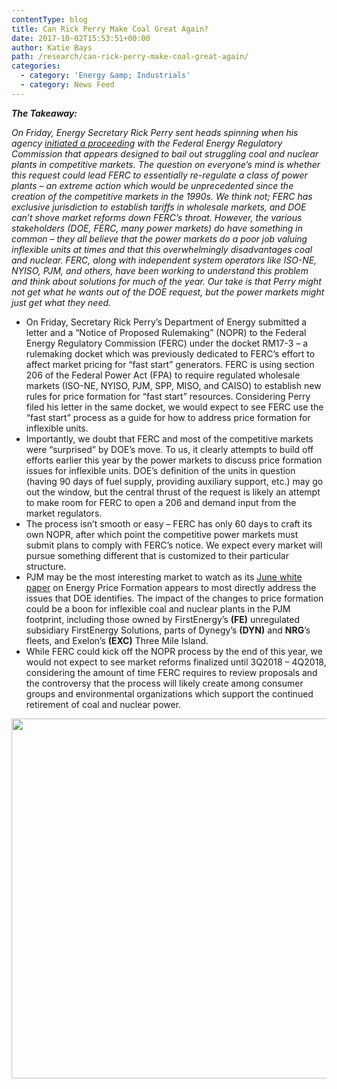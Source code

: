 ```yaml
---
contentType: blog
title: Can Rick Perry Make Coal Great Again?
date: 2017-10-02T15:53:51+00:00
author: Katie Bays
path: /research/can-rick-perry-make-coal-great-again/
categories:
  - category: 'Energy &amp; Industrials'
  - category: News Feed
---
```

**_The Takeaway:_**

_On Friday, Energy Secretary Rick Perry sent heads spinning when his agency [<u>initiated a proceeding</u>](file:///C:/Users/ocostello/Downloads/20170929-5055(32427142).pdf) with the Federal Energy Regulatory Commission that appears designed to bail out struggling coal and nuclear plants in competitive markets. The question on everyone’s mind is whether this request could lead FERC to essentially re-regulate a class of power plants &#8211; an extreme action which would be unprecedented since the creation of the competitive markets in the 1990s. We think not; FERC has exclusive jurisdiction to establish tariffs in wholesale markets, and DOE can’t shove market reforms down FERC’s throat. However, the various stakeholders (DOE, FERC, many power markets) do have something in common – they all believe that the power markets do a poor job valuing inflexible units at times and that this overwhelmingly disadvantages coal and nuclear. FERC, along with independent system operators like ISO-NE, NYISO, PJM, and others, have been working to understand this problem and think about solutions for much of the year. Our take is that Perry might not get what he wants out of the DOE request, but the power markets might just get what they need._

  * On Friday, Secretary Rick Perry’s Department of Energy submitted a letter and a “Notice of Proposed Rulemaking” (NOPR) to the Federal Energy Regulatory Commission (FERC) under the docket RM17-3 – a rulemaking docket which was previously dedicated to FERC’s effort to affect market pricing for “fast start” generators. FERC is using section 206 of the Federal Power Act (FPA) to require regulated wholesale markets (ISO-NE, NYISO, PJM, SPP, MISO, and CAISO) to establish new rules for price formation for “fast start” resources. Considering Perry filed his letter in the same docket, we would expect to see FERC use the “fast start” process as a guide for how to address price formation for inflexible units.
  * Importantly, we doubt that FERC and most of the competitive markets were “surprised” by DOE’s move. To us, it clearly attempts to build off efforts earlier this year by the power markets to discuss price formation issues for inflexible units. DOE’s definition of the units in question (having 90 days of fuel supply, providing auxiliary support, etc.) may go out the window, but the central thrust of the request is likely an attempt to make room for FERC to open a 206 and demand input from the market regulators.
  * The process isn’t smooth or easy – FERC has only 60 days to craft its own NOPR, after which point the competitive power markets must submit plans to comply with FERC’s notice. We expect every market will pursue something different that is customized to their particular structure.
  * PJM may be the most interesting market to watch as its [June white paper](http://www.pjm.com/~/media/library/reports-notices/special-reports/20170615-energy-market-price-formation.ashx) on Energy Price Formation appears to most directly address the issues that DOE identifies. The impact of the changes to price formation could be a boon for inflexible coal and nuclear plants in the PJM footprint, including those owned by FirstEnergy’s **(FE)** unregulated subsidiary FirstEnergy Solutions, parts of Dynegy’s **(DYN)** and **NRG**’s fleets, and Exelon’s **(EXC)** Three Mile Island.
  * While FERC could kick off the NOPR process by the end of this year, we would not expect to see market reforms finalized until 3Q2018 – 4Q2018, considering the amount of time FERC requires to review proposals and the controversy that the process will likely create among consumer groups and environmental organizations which support the continued retirement of coal and nuclear power.

<img class="alignnone size-full wp-image-920" src="https://heightllc.com/wp-content/uploads/2017/10/risks-katie.png" alt="" width="741" height="576" />